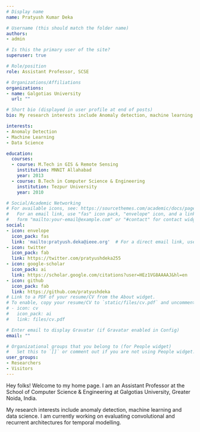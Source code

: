 ```yaml
---
# Display name
name: Pratyush Kumar Deka

# Username (this should match the folder name)
authors:
- admin

# Is this the primary user of the site?
superuser: true

# Role/position
role: Assistant Professor, SCSE

# Organizations/Affiliations
organizations:
- name: Galgotias University
  url: ""

# Short bio (displayed in user profile at end of posts)
bio: My research interests include Anomaly detection, machine learning.

interests:
- Anomaly Detection
- Machine Learning
- Data Science

education:
  courses:
  - course: M.Tech in GIS & Remote Sensing
    institution: MNNIT Allahabad
    year: 2013
  - course: B.Tech in Computer Science & Engineering
    institution: Tezpur University
    year: 2010

# Social/Academic Networking
# For available icons, see: https://sourcethemes.com/academic/docs/page-builder/#icons
#   For an email link, use "fas" icon pack, "envelope" icon, and a link in the
#   form "mailto:your-email@example.com" or "#contact" for contact widget.
social:
- icon: envelope
  icon_pack: fas
  link: 'mailto:pratyush.deka@ieee.org'  # For a direct email link, use "mailto:test@example.org".
- icon: twitter
  icon_pack: fab
  link: https://twitter.com/pratyushdeka255
- icon: google-scholar
  icon_pack: ai
  link: https://scholar.google.com/citations?user=HEz1VG8AAAAJ&hl=en
- icon: github
  icon_pack: fab
  link: https://github.com/pratyushdeka
# Link to a PDF of your resume/CV from the About widget.
# To enable, copy your resume/CV to `static/files/cv.pdf` and uncomment the lines below.
# - icon: cv
#   icon_pack: ai
#   link: files/cv.pdf

# Enter email to display Gravatar (if Gravatar enabled in Config)
email: ""

# Organizational groups that you belong to (for People widget)
#   Set this to `[]` or comment out if you are not using People widget.
user_groups:
- Researchers
- Visitors
---
```


Hey folks! Welcome to my home page. I am an Assistant Professor at the School of Computer Science & Engineering at Galgotias University, Greater Noida, India.

My research interests include anomaly detection, machine learning and data science. I am currently working on evaluating convolutional and recurrent architectures for temporal modelling.
